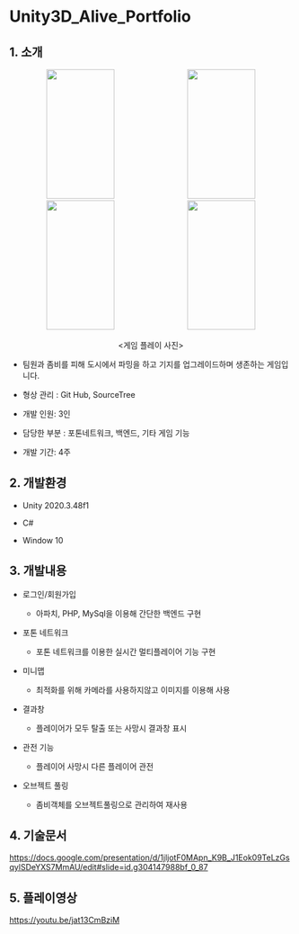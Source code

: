 # Unity3D_Alive_Portfolio
## 1. 소개
<div align="center">
<img src="https://github.com/user-attachments/assets/23cd14d5-ed33-4195-870e-3dd0085c9625" width="49%" height="230"/>
<img src="https://github.com/user-attachments/assets/268bdce1-1c52-4591-ac0f-c1c9596ec498" width="49%" height="230"/>
<img src="https://github.com/user-attachments/assets/e9419289-63a6-46db-9ccc-f0555b8467dd" width="49%" height="230"/>
<img src="https://github.com/user-attachments/assets/c7a0a38e-6bc3-4495-9a9f-6157e2857eb4" width="49%" height="230"/>

  <게임 플레이 사진>
</div>


+ 팀원과 좀비를 피해 도시에서 파밍을 하고 기지를 업그레이드하며 생존하는 게임입니다.

+ 형상 관리 : Git Hub, SourceTree

+ 개발 인원: 3인

+ 담당한 부분 : 포톤네트워크, 백엔드, 기타 게임 기능

+ 개발 기간: 4주

## 2. 개발환경
+ Unity 2020.3.48f1
  
+ C#
  
+ Window 10
## 3. 개발내용
+ 로그인/회원가입
  + 아파치, PHP, MySql을 이용해 간단한 백엔드 구현
    
+ 포톤 네트워크
  + 포톤 네트워크를 이용한 실시간 멀티플레이어 기능 구현
    
+ 미니맵
  + 최적화를 위해 카메라를 사용하지않고 이미지를 이용해 사용
    
+ 결과창
  + 플레이어가 모두 탈출 또는 사망시 결과창 표시
    
+ 관전 기능
  + 플레이어 사망시 다른 플레이어 관전
    
+ 오브젝트 풀링
  + 좀비객체를 오브젝트풀링으로 관리하여 재사용
    
## 4. 기술문서
<https://docs.google.com/presentation/d/1jljotF0MApn_K9B_J1Eok09TeLzGsqylSDeYXS7MmAU/edit#slide=id.g304147988bf_0_87>
## 5. 플레이영상
<https://youtu.be/jat13CmBziM>
